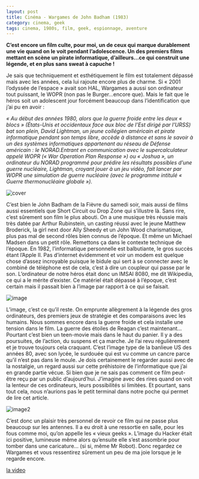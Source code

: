 ```yaml
---
layout: post
title: Cinéma - Wargames de John Badham (1983)
category: cinema, geek
tags: cinema, 1980s, film, geek, espionnage, aventure
---
```


**C’est encore un film culte, pour moi, un de ceux qui marque durablement une vie quand on le voit pendant l’adolescence. Un des premiers films mettant en scène un pirate informatique, d’ailleurs…ce qui construit une légende, et en plus sans sweat à capuche !**

Je sais que techniquement et esthétiquement le film est totalement dépassé mais avec les années, cela lui rajoute encore plus de charme. Si « 2001 l’odyssée de l’espace » avait son HAL, Wargames a aussi son ordinateur tout puissant, le WOPR (non pas le Burger…encore que). Mais le fait que le héros soit un adolescent jour forcément beaucoup dans l’identification que j’ai pu en avoir :

*« Au début des années 1980, alors que la guerre froide entre les deux « blocs » (États-Unis et occidentaux face aux bloc de l’Est dirigé par l’URSS) bat son plein, David Lightman, un jeune collégien américain et pirate informatique pendant son temps libre, accède à distance et sans le savoir à un des systèmes informatiques appartenant au réseau de Défense américain : le NORAD.Entrant en communication avec le supercalculateur appelé WOPR (« War Operation Plan Response ») ou « Joshua », un ordinateur du NORAD programmé pour prédire les résultats possibles d’une guerre nucléaire, Lightman, croyant jouer à un jeu vidéo, fait lancer par WOPR une simulation de guerre nucléaire (avec le programme intitulé « Guerre thermonucléaire globale »).*

![cover](https://cheziceman.files.wordpress.com/2020/06/wargames.jpeg)

C’est bien le John Badham de la Fièvre du samedi soir, mais aussi de films aussi essentiels que Short Circuit ou Drop Zone qui s’illustre là. Sans rire, c’est sûrement son film le plus abouti. On a une musique très réussie mais très datée par Arthur Rubinstein, un casting réussi avec le jeune Matthew Broderick, la girl next door Ally Sheedy et un John Wood charismatique, plus pas mal de second rôles bien connus de l’époque. Et même un Michael Madsen dans un petit rôle. Remettons ça dans le contexte technique de l’époque. En 1982, l’informatique personnelle est balbutiante, le gros succès étant l’Apple II. Pas d’internet évidemment et voir un modem est quelque chose d’assez incroyable puisque le bidule qui sert à se connecter avec le combiné de téléphone est de cela, c’est à dire un coupleur qui passe par le son. L’ordinateur de notre héros était donc un IMSAI 8080, me dit Wikipedia, ce qui a le mérite d’exister. Ce matériel était dépassé à l’époque, c’est certain mais il passait bien à l’image par rapport à ce qui se faisait.

![image](https://cheziceman.files.wordpress.com/2020/06/wargamesimg.jpeg)

L’image, c’est ce qu’il reste. On emprunte allègrement à la légende des gros ordinateurs, des premiers jeux de stratégie et des comparaisons avec les humains. Nous sommes encore dans la guerre froide et cela installe une tension dans le film. La guerre des étoiles de Reagan c’est maintenant… Pourtant c’est bien un teen-movie  mais dans le haut du panier. Il y a des poursuites, de l’action, du suspens et ça marche. Je l’ai revu régulièrement et je trouve toujours cela craquant. C’est l’image type de la banlieue US des années 80, avec son lycée, le surdouée qui est vu comme un cancre parce qu’il n’est pas dans le moule. Je dois certainement le regarder aussi avec de la nostalgie, un regard aussi sur cette préhistoire de l’informatique que j’ai en grande partie vécue. Si bien que je ne sais pas comment ce film peut-être reçu par un public d’aujourd’hui. J’imagine avec des rires quand on voit la lenteur de ces ordinateurs, leurs possibilités si limitées. Et pourtant, sans tout cela, nous n’aurions pas le petit terminal dans notre poche qui permet de lire cet article.

![image2](https://cheziceman.files.wordpress.com/2020/06/coupleuraccou.jpg)

C’est donc un plaisir très personnel de revoir ce film qui ne passe plus beaucoup sur les antennes. Il a eu droit à une ressortie en salle, pour les fous comme moi, qu’on appelle les « vieux geeks ». L’image du Hacker était ici positive, lumineuse même alors qu’ensuite elle s’est assombrie pour tomber dans une caricature… (si si, même Mr Robot). Donc regardez ce Wargames et vous ressentirez sûrement un peu de ma joie lorsque je le regarde encore.

[la video](https://youtu.be/hbqMuvnx5MU)

